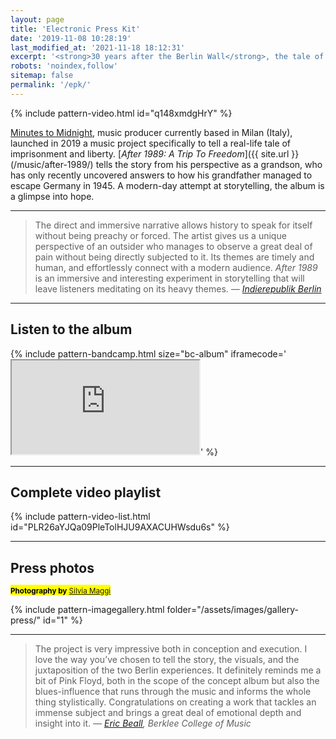 ```yaml
---
layout: page
title: 'Electronic Press Kit'
date: '2019-11-08 10:28:19'
last_modified_at: '2021-11-18 18:12:31'
excerpt: '<strong>30 years after the Berlin Wall</strong>, the tale of how a young escaped Germany in 1945, while his grandson made the other way round, looking for answers that he could only find in 2017.'
robots: 'noindex,follow'
sitemap: false
permalink: '/epk/'
---
```

{% include pattern-video.html id="q148xmdgHrY" %}

[Minutes to Midnight](/about/), music producer currently based in Milan (Italy), launched in 2019 a music project specifically to tell a real-life tale of imprisonment and liberty. [*After 1989: A Trip To Freedom*]({{ site.url }}(/music/after-1989/) tells the story from his perspective as a grandson, who has only recently uncovered answers to how his grandfather managed to escape Germany in 1945. A modern-day attempt at storytelling, the album is a glimpse into hope.

---

> <span class="fs-3">The direct and immersive narrative allows history to speak for itself without being preachy or forced. The artist gives us a unique perspective of an outsider who manages to observe a great deal of pain without being directly subjected to it.  Its themes are timely and human, and effortlessly connect with a modern audience. _After 1989_ is an immersive and interesting experiment in storytelling that will leave listeners meditating on its heavy themes.</span>
> <cite>— [Indierepublik Berlin](https://indierepublik.com/music-reviews/review-minutes-to-midnight-after-1989-a-journey-of-choices-consequences/)</cite>

---

<h2 class="text-center">Listen to the album</h2>

{% include pattern-bandcamp.html size="bc-album" iframecode='<iframe src="https://bandcamp.com/EmbeddedPlayer/album=4002304498/size=large/bgcol=ffffff/linkcol=333333/artwork=small/transparent=true/" seamless><a href="https://music.minutestomidnight.co.uk/album/after-1989-a-trip-to-freedom">After 1989: A Trip To Freedom by Minutes to Midnight</a></iframe>' %}

---

<h2 class="text-center">Complete video playlist</h2>

{% include pattern-video-list.html id="PLR26aYJQa09PleTolHJU9AXACUHWsdu6s" %}

---

<h2 class="text-center">Press photos</h2>

<p class="text-center"><mark class="m2m-highlight small"><small class="px-3"><strong>Photography by</strong> <a href="https://silviamaggidesign.com">Silvia Maggi</a></small></mark></p>

{% include pattern-imagegallery.html folder="/assets/images/gallery-press/" id="1" %}

---

> <span class="fs-3">The project is very impressive both in conception and execution. I love the way you’ve chosen to tell the story, the visuals, and the juxtaposition of the two Berlin experiences. It definitely reminds me a bit of Pink Floyd, both in the scope of the concept album but also the blues-influence that runs through the music and informs the whole thing stylistically. Congratulations on creating a work that tackles an immense subject and brings a great deal of emotional depth and insight into it.</span>
> <cite>— [Eric Beall](https://online.berklee.edu/faculty/eric-beall), Berklee College of Music</cite>